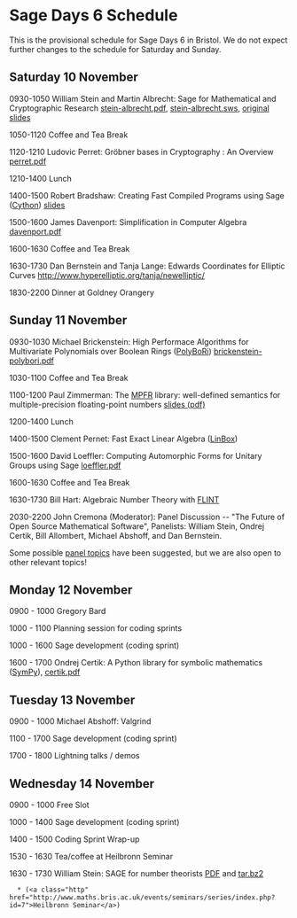

# Sage Days 6 Schedule

This is the provisional schedule for Sage Days 6 in Bristol.  We do not expect further changes to the schedule for Saturday and Sunday. 


## Saturday 10 November

0930-1050 William Stein and Martin Albrecht: Sage for Mathematical and Cryptographic Research <a href="days6/talks/stein-albrecht.pdf">stein-albrecht.pdf</a>, <a href="days6/talks/stein-albrecht.sws">stein-albrecht.sws</a>, <a class="http" href="http://sagemath.org/talks/200711-stein-albrecht/">original slides</a> 

1050-1120 Coffee and Tea Break 

1120-1210 Ludovic Perret: Gröbner bases in Cryptography : An Overview <a href="days6/talks/perret.pdf">perret.pdf</a> 

1210-1400 Lunch 

1400-1500 Robert Bradshaw: Creating Fast Compiled Programs using Sage (<a href="/Cython">Cython</a>) <a href="days6/talks/fast-cython.pdf">slides</a> 

1500-1600 James Davenport: Simplification in Computer Algebra <a href="days6/talks/davenport.pdf">davenport.pdf</a> 

1600-1630 Coffee and Tea Break 

1630-1730 Dan Bernstein and Tanja Lange: Edwards Coordinates for Elliptic Curves  <a href="http://www.hyperelliptic.org/tanja/newelliptic/">http://www.hyperelliptic.org/tanja/newelliptic/</a> 

1830-2200 Dinner at Goldney Orangery 


## Sunday 11 November

0930-1030 Michael Brickenstein: High Performace Algorithms for Multivariate Polynomials over Boolean Rings (<a href="/PolyBoRi">PolyBoRi</a>) <a href="days6/talks/brickenstein-polybori.pdf">brickenstein-polybori.pdf</a> 

1030-1100 Coffee and Tea Break 

1100-1200 Paul Zimmerman:  The <a href="/MPFR">MPFR</a> library: well-defined semantics for multiple-precision floating-point numbers <a class="http" href="http://www.loria.fr/~zimmerma/talks/sd6.pdf">slides (pdf)</a> 

1200-1400 Lunch 

1400-1500 Clement Pernet: Fast Exact Linear Algebra (<a href="/LinBox">LinBox</a>) 

1500-1600 David Loeffler: Computing Automorphic Forms for Unitary Groups using Sage <a href="days6/talks/loeffler.pdf">loeffler.pdf</a> 

1600-1630 Coffee and Tea Break 

1630-1730 Bill Hart: Algebraic Number Theory with <a href="/FLINT">FLINT</a> 

2030-2200 John Cremona (Moderator): Panel Discussion -- "The Future of Open Source Mathematical Software",  Panelists: William Stein, Ondrej Certik, Bill Allombert, Michael Abshoff, and Dan Bernstein. 

Some possible <a href="/days6/talks/panel">panel topics</a> have been suggested, but we are also open to other relevant topics! 


## Monday 12 November

0900 - 1000 Gregory Bard 

1000 - 1100 Planning session for coding sprints 

1000 - 1600 Sage development (coding sprint) 

1600 - 1700 Ondrej Certik: A Python library for symbolic mathematics (<a href="/SymPy">SymPy</a>), <a href="days6/talks/certik.pdf">certik.pdf</a> 


## Tuesday 13 November

0900 - 1000 Michael Abshoff: Valgrind 

1100 - 1700 Sage development (coding sprint) 

1700 - 1800 Lightning talks / demos 


## Wednesday 14 November

0900 - 1000 Free Slot 

1000 - 1400 Sage development (coding sprint) 

1400 - 1500 Coding Sprint Wrap-up 

1530 - 1630 Tea/coffee at Heilbronn Seminar 

1630 - 1730 William Stein:  SAGE for number theorists <a href="days6/talks/stein-bristol.pdf">PDF</a> and <a href="days6/talks/stein-bristol.tar.bz2">tar.bz2</a> 

      * (<a class="http" href="http://www.maths.bris.ac.uk/events/seminars/series/index.php?id=7">Heilbronn Seminar</a>) 